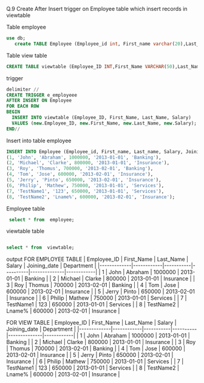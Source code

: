 Q.9 Create After Insert trigger on Employee table which insert records in 
viewtable

Table employee
```sql
use db;
   create TABLE Employee (Employee_id int, First_name varchar(20),Last_name varchar(20),Salary int, Joining_date datetime,Department varchar(20));
  ```

  Table  view table
  ```sql
  CREATE TABLE viewtable (Employee_ID INT,First_Name VARCHAR(50),Last_Name VARCHAR(50),Salary DECIMAL(10, 2));
  ```

  trigger
  ```sql
  delimiter //
CREATE TRIGGER e_employeee
AFTER INSERT ON Employee
FOR EACH ROW
BEGIN
    INSERT INTO viewtable (Employee_ID, First_Name, Last_Name, Salary)
    VALUES (new.Employee_ID, new.First_Name, new.Last_Name, new.Salary);
END//
```

Insert into table employee
```sql
INSERT INTO Employee (Employee_id, First_name, Last_name, Salary, Joining_date, Department) VALUES
(1, 'John', 'Abraham', 1000000, '2013-01-01', 'Banking'),
(2, 'Michael', 'Clarke', 800000, '2013-01-01', 'Insurance'),
(3, 'Roy', 'Thomus', 700000, '2013-02-01', 'Banking'),
(4, 'Tom', 'Jose', 600000, '2013-02-01', 'Insurance'),
(5, 'Jerry', 'Pinto', 650000, '2013-02-01', 'Insurance'),
(6, 'Philip', 'Mathew', 750000, '2013-01-01', 'Services'),
(7, 'TestName1', '123', 650000, '2013-01-01', 'Services'),
(8, 'TestName2', 'Lname%', 600000, '2013-02-01', 'Insurance');
```

Employee table
```sql
 select * from  employee;
 ```

 viewtable table
 ```sql

 select * from  viewtable;
 ```

 output
 FOR EMPLOYEE TABLE
 | Employee_ID | First_Name | Last_Name | Salary   | Joining_date | Department |
|-------------|------------|-----------|----------|--------------|------------|
| 1           | John       | Abraham   | 1000000  | 2013-01-01   | Banking    |
| 2           | Michael    | Clarke    | 800000   | 2013-01-01   | Insurance  |
| 3           | Roy        | Thomus    | 700000   | 2013-02-01   | Banking    |
| 4           | Tom        | Jose      | 600000   | 2013-02-01   | Insurance  |
| 5           | Jerry      | Pinto     | 650000   | 2013-02-01   | Insurance  |
| 6           | Philip     | Mathew    | 750000   | 2013-01-01   | Services   |
| 7           | TestName1  | 123       | 650000   | 2013-01-01   | Services   |
| 8           | TestName2  | Lname%    | 600000   | 2013-02-01   | Insurance  |


FOR VIEW TABLE
| Employee_ID | First_Name | Last_Name | Salary   | Joining_date | Department |
|-------------|------------|-----------|----------|--------------|------------|
| 1           | John       | Abraham   | 1000000  | 2013-01-01   | Banking    |
| 2           | Michael    | Clarke    | 800000   | 2013-01-01   | Insurance  |
| 3           | Roy        | Thomus    | 700000   | 2013-02-01   | Banking    |
| 4           | Tom        | Jose      | 600000   | 2013-02-01   | Insurance  |
| 5           | Jerry      | Pinto     | 650000   | 2013-02-01   | Insurance  |
| 6           | Philip     | Mathew    | 750000   | 2013-01-01   | Services   |
| 7           | TestName1  | 123       | 650000   | 2013-01-01   | Services   |
| 8           | TestName2  | Lname%    | 600000   | 2013-02-01   | Insurance  |
